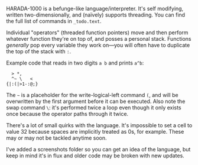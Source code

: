 HARADA-1000 is a befunge-like language/interpreter. It's self modifying, written two-dimensionally, and (naïvely) supports threading.
You can find the full list of commands in `_todo.text`.

Individual "operators" (threaded function pointers) move and then perform whatever function they're on top of, and posses a personal stack.
Functions *generally* pop every variable they work on—you will often have to duplicate the top of the stack with `:`.

Example code that reads in two digits `a b` and prints `a^b`:
```
  > *,      
  ^~ \   <  
{|:(|>1-:@;}
```
The `~` is a placeholder for the write-logical-left command `(`, and will be overwritten by the first argument before it can be executed.
Also note the swap command `\`: it's performed twice a loop even though it only exists once because the operator paths through it twice.

There's a lot of small quirks with the language. It's impossible to set a cell to value 32 because spaces are implicitly treated as 0s, for example. These may or may not be tackled anytime soon.

I've added a screenshots folder so you can get an idea of the language, but keep in mind it's in flux and older code may be broken with new updates.